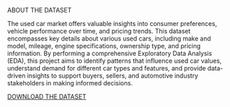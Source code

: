 ABOUT THE DATASET

The used car market offers valuable insights into consumer preferences, vehicle performance over time, and pricing trends. This dataset encompasses key details 
about various used cars, including make and model, mileage, engine specifications, ownership type, and pricing information. By performing a comprehensive Exploratory 
Data Analysis (EDA), this project aims to identify patterns that influence used car values, understand demand for different car types and features, and provide data-driven 
insights to support buyers, sellers, and automotive industry stakeholders in making informed decisions.  


[DOWNLOAD THE DATASET](https://www.kaggle.com/datasets/sujay1844/used-car-prices)
